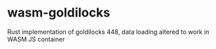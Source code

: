 # wasm-goldilocks
Rust implementation of goldilocks 448, data loading altered to work in WASM JS container
